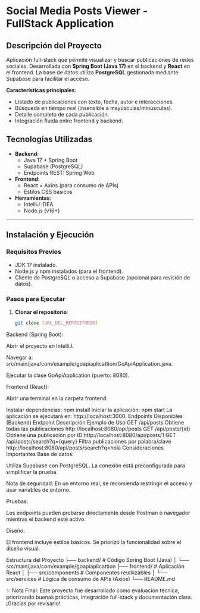 # Social Media Posts Viewer - FullStack Application

## Descripción del Proyecto  
Aplicación full-stack que permite visualizar y buscar publicaciones de redes sociales. Desarrollada con **Spring Boot (Java 17)** en el backend y **React** en el frontend. La base de datos utiliza **PostgreSQL** gestionada mediante Supabase para facilitar el acceso.  

**Características principales**:  
- Listado de publicaciones con texto, fecha, autor e interacciones.  
- Búsqueda en tiempo real (insensible a mayúsculas/minúsculas).  
- Detalle completo de cada publicación.  
- Integración fluida entre frontend y backend.  

## Tecnologías Utilizadas  
- **Backend**:  
  - Java 17 + Spring Boot  
  - Supabase (PostgreSQL)  
  - Endpoints REST: Spring Web  
- **Frontend**:  
  - React + Axios (para consumo de APIs)  
  - Estilos CSS básicos  
- **Herramientas**:  
  - IntelliJ IDEA  
  - Node.js (v16+)  

---

## Instalación y Ejecución  

### Requisitos Previos  
- JDK 17 instalado.  
- Node.js y npm instalados (para el frontend).  
- Cliente de PostgreSQL o acceso a Supabase (opcional para revisión de datos).  

### Pasos para Ejecutar  

1. **Clonar el repositorio**:  
   ```bash
   git clone [URL_DEL_REPOSITORIO]
Backend (Spring Boot):

Abrir el proyecto en IntelliJ.

Navegar a: src/main/java/com/example/goapiaplicattion/GoApiApplication.java.

Ejecutar la clase GoApiApplication (puerto: 8080).

Frontend (React):

Abrir una terminal en la carpeta frontend.

Instalar dependencias:
npm install
Iniciar la aplicación:
npm start
La aplicación se ejecutará en: http://localhost:3000.
Endpoints Disponibles (Backend)
Endpoint	Descripción	Ejemplo de Uso
GET /api/posts	Obtiene todas las publicaciones	http://localhost:8080/api/posts
GET /api/posts/{id}	Obtiene una publicación por ID	http://localhost:8080/api/posts/1
GET /api/posts/search?q={query}	Filtra publicaciones por palabra/clave	http://localhost:8080/api/posts/search?q=hola
Consideraciones Importantes
Base de datos:

Utiliza Supabase con PostgreSQL. La conexión está preconfigurada para simplificar la prueba.

Nota de seguridad: En un entorno real, se recomienda restringir el acceso y usar variables de entorno.

Pruebas:

Los endpoints pueden probarse directamente desde Postman o navegador mientras el backend esté activo.

Diseño:

El frontend incluye estilos básicos. Se priorizó la funcionalidad sobre el diseño visual.

Estructura del Proyecto
├── backend/           # Código Spring Boot (Java)
│   └── src/main/java/com/example/goapiaplicattion
├── frontend/          # Aplicación React
│   ├── src/components # Componentes reutilizables
│   └── src/services   # Lógica de consumo de APIs (Axios)
└── README.md  

✨ Nota Final: Este proyecto fue desarrollado como evaluación técnica, priorizando buenas prácticas, integración full-stack y documentación clara. ¡Gracias por revisarlo!
